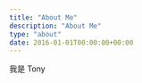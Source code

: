 ```yaml
---
title: "About Me"
description: "About Me"
type: "about"
date: 2016-01-01T00:00:00+00:00
---
```


我是 Tony